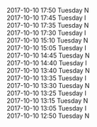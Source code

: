 2017-10-10 17:50 Tuesday  N  
2017-10-10 17:45 Tuesday  I  
2017-10-10 17:35 Tuesday  N  
2017-10-10 17:30 Tuesday  I  
2017-10-10 15:10 Tuesday  N  
2017-10-10 15:05 Tuesday  I  
2017-10-10 14:45 Tuesday  N  
2017-10-10 14:40 Tuesday  I  
2017-10-10 13:40 Tuesday  N  
2017-10-10 13:35 Tuesday  I  
2017-10-10 13:30 Tuesday  N  
2017-10-10 13:25 Tuesday  I  
2017-10-10 13:15 Tuesday  N  
2017-10-10 13:05 Tuesday  I  
2017-10-10 12:50 Tuesday  N  
